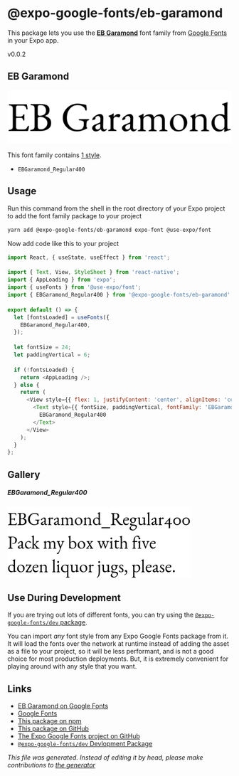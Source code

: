 # @expo-google-fonts/eb-garamond

This package lets you use the [**EB Garamond**](https://fonts.google.com/specimen/EB+Garamond) font family from [Google Fonts](https://fonts.google.com/) in your Expo app.

v0.0.2

## EB Garamond

![EB Garamond](./font-family.png)

This font family contains [1 style](#gallery).

- `EBGaramond_Regular400`

## Usage

Run this command from the shell in the root directory of your Expo project to add the font family package to your project
```sh
yarn add @expo-google-fonts/eb-garamond expo-font @use-expo/font
```

Now add code like this to your project
```js
import React, { useState, useEffect } from 'react';

import { Text, View, StyleSheet } from 'react-native';
import { AppLoading } from 'expo';
import { useFonts } from '@use-expo/font';
import { EBGaramond_Regular400 } from '@expo-google-fonts/eb-garamond';

export default () => {
  let [fontsLoaded] = useFonts({
    EBGaramond_Regular400,
  });

  let fontSize = 24;
  let paddingVertical = 6;

  if (!fontsLoaded) {
    return <AppLoading />;
  } else {
    return (
      <View style={{ flex: 1, justifyContent: 'center', alignItems: 'center' }}>
        <Text style={{ fontSize, paddingVertical, fontFamily: 'EBGaramond_Regular400' }}>
          EBGaramond_Regular400
        </Text>
      </View>
    );
  }
};

```

## Gallery

##### EBGaramond_Regular400
![EBGaramond_Regular400](./45b9fd8b021be544bd8edb0bce9007faafdc3029fdb0f19e4deb80b50e9c4adb.ttf.png)


## Use During Development

If you are trying out lots of different fonts, you can try using the [`@expo-google-fonts/dev` package](https://www.npmjs.com/package/@expo-google-fonts/dev).

You can import *any* font style from any Expo Google Fonts package from it. It will load the fonts
over the network at runtime instead of adding the asset as a file to your project, so it will be 
less performant, and is not a good choice for most production deployments. But, it is extremely convenient
for playing around with any style that you want.

## Links

- [EB Garamond on Google Fonts](https://fonts.google.com/specimen/EB+Garamond)
- [Google Fonts](https://fonts.google.com/)
- [This package on npm](https://www.npmjs.com/package/@expo-google-fonts/eb-garamond)
- [This package on GitHub](https://github.com/expo/google-fonts/tree/master/font-packages/eb-garamond)
- [The Expo Google Fonts project on GitHub](https://github.com/expo/google-fonts)
- [`@expo-google-fonts/dev` Devlopment Package](https://github.com/expo/google-fonts/tree/master/font-packages/dev)


*This file was generated. Instead of editing it by head, please make contributions to [the generator](https://github.com/expo/google-fonts/tree/master/packages/generator)*
